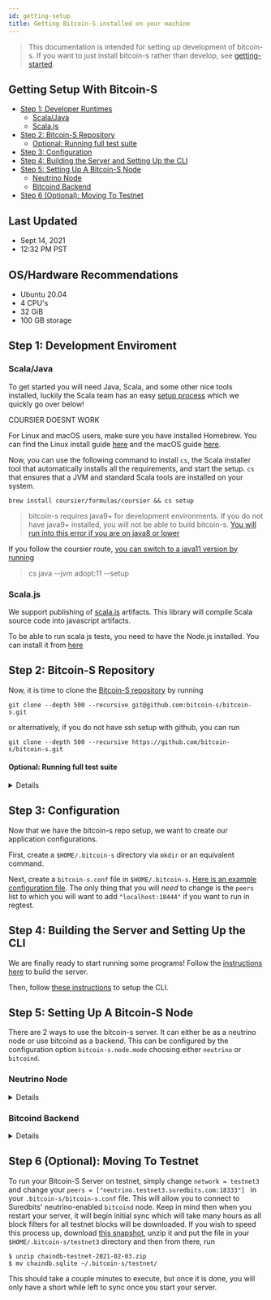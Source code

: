 ```yaml
---
id: getting-setup
title: Getting Bitcoin-S installed on your machine
---
```


> This documentation is intended for setting up development of bitcoin-s.
> If you want to just install bitcoin-s rather than develop, 
> see [getting-started](getting-started.md).

## Getting Setup With Bitcoin-S

<!-- START doctoc generated TOC please keep comment here to allow auto update -->
<!-- DON'T EDIT THIS SECTION, INSTEAD RE-RUN doctoc TO UPDATE -->
<!-- END doctoc -->

- [Step 1: Developer Runtimes](#step-1--developer-runtimes)
  * [Scala/Java](#scala-java)
  * [Scala.js](#scalajs)
- [Step 2: Bitcoin-S Repository](#step-2--bitcoin-s-repository)
    + [Optional: Running full test suite](#optional--running-full-test-suite)
- [Step 3: Configuration](#step-3--configuration)
- [Step 4: Building the Server and Setting Up the CLI](#step-4--building-the-server-and-setting-up-the-cli)
- [Step 5: Setting Up A Bitcoin-S Node](#step-5--setting-up-a-bitcoin-s-node)
  * [Neutrino Node](#neutrino-node)
  * [Bitcoind Backend](#bitcoind-backend)
- [Step 6 (Optional): Moving To Testnet](#step-6--optional---moving-to-testnet)

<!-- END doctoc generated TOC please keep comment here to allow auto update -->

## Last Updated

- Sept 14, 2021
- 12:32 PM PST

## OS/Hardware Recommendations

- Ubuntu 20.04
- 4 CPU's 
- 32 GiB
- 100 GB storage


## Step 1: Development Enviroment

### 

### Scala/Java

To get started you will need Java, Scala, and some other nice tools installed, luckily the Scala team has an easy [setup process](https://docs.scala-lang.org/getting-started/index.html) which we quickly go over below!

COURSIER DOESNT WORK

For Linux and macOS users, make sure you have installed Homebrew. You can find the Linux install guide [here](https://docs.brew.sh/Homebrew-on-Linux) and the macOS guide [here](https://brew.sh/).

Now, you can use the following command to install `cs`, the Scala installer tool that automatically installs all the requirements, and start the setup. `cs` that ensures that a JVM and standard Scala tools are installed on your system. 

```
brew install coursier/formulas/coursier && cs setup
```

>bitcoin-s requires java9+ for development environments. If you do not have java9+ installed, you will not be able to build bitcoin-s.
[You will run into this error if you are on java8 or lower](https://github.com/bitcoin-s/bitcoin-s/issues/3298)

If you follow the coursier route, [you can switch to a java11 version by running](https://get-coursier.io/docs/2.0.0-RC6-15/cli-java.html)

>cs java --jvm adopt:11 --setup

### Scala.js

We support publishing of [scala.js](https://www.scala-js.org/) artifacts. 
This library will compile Scala source code into javascript artifacts.

To be able to run scala js tests, you need to have the Node.js installed.
You can install it from [here](https://nodejs.org/en/)

## Step 2: Bitcoin-S Repository

Now, it is time to clone the [Bitcoin-S repository](https://github.com/bitcoin-s/bitcoin-s/) by running

```bashrc
git clone --depth 500 --recursive git@github.com:bitcoin-s/bitcoin-s.git
```

or alternatively, if you do not have ssh setup with github, you can run

```bashrc
git clone --depth 500 --recursive https://github.com/bitcoin-s/bitcoin-s.git
```


#### Optional: Running full test suite
<details>
> WARNING: This should not be done on low resource machines. Running the entire test suite requires at minimum of 4GB
> of RAM on the machine you are running this on.

To run the entire test suite, you need to download all bitcoind instances and eclair instances. This is needed for unit tests
or binding bitcoin-s to a bitcoind instance if you do not have locally running instances.

```bashrc
sbt downloadBitcoind
sbt downloadEclair
```

If you want to run the entire test suite you can run the following command after you download bitcoind
and eclair.

```bashrc
sbt test
```
</details>


## Step 3: Configuration

Now that we have the bitcoin-s repo setup, we want to create our application configurations. 

First, create a `$HOME/.bitcoin-s` directory via `mkdir` or an equivalent command. 

Next, create a `bitcoin-s.conf` file in `$HOME/.bitcoin-s`. [Here is an example configuration file](config/configuration.md#example-configuration-file). The only thing that you will _need_ to change is the `peers` list to which you will want to add `"localhost:18444"` if you want to run in regtest.

## Step 4: Building the Server and Setting Up the CLI

We are finally ready to start running some programs! Follow the [instructions here](applications/server.md#building-the-server) to build the server. 

Then, follow [these instructions](applications/cli.md) to setup the CLI.

## Step 5: Setting Up A Bitcoin-S Node

There are 2 ways to use the bitcoin-s server. It can either be as a neutrino node or use bitcoind as a backend.
This can be configured by the configuration option `bitcoin-s.node.mode` choosing either `neutrino` or `bitcoind`.

### Neutrino Node

<details>
To use a neutrino server you need to be paired with a bitcoin node that can serve compact filters.
[Suredbits](https://suredbits.com/) runs a mainnet and testnet node you can connect to them by setting your `peers` config option in the `$HOME/.bitcoin-s/bitcoin-s.conf` to:

Mainnet:

`bitcoin-s.node.peers = ["neutrino.suredbits.com:8333"]`

Testnet:

`bitcoin-s.node.peers = ["neutrino.testnet3.suredbits.com:18333"]`

If you would like to use your own node you can either use the bitcoind backend option or connect to your own compatible node.
There is no released version of bitcoind that is neutrino compatible, so you will either have to compile the latest `master` yourself, or use the experimental version provided by running `sbt downloadBitcoind`. 

After building your bitcoin-s server, properly configuring it to be in `neutrino` mode you can start your server with:

```bashrc
./app/server/target/universal/stage/bin/bitcoin-s-server
```

and once this is done, you should be able to communicate with the server using

```bashrc
./app/cli/target/universal/stage/bin/bitcoin-s-cli getnewaddress
```
</details>

### Bitcoind Backend

<details>
We recommend creating a directory someplace in which to run your `bitcoind` node. Once you have this directory created, add the following `bitcoin.conf` file to it:

```
regtest=1
server=1
rpcuser=[your username here]
rpcpassword=[your password here]
daemon=1
blockfilterindex=1
peerblockfilters=1
debug=1
txindex=1
```

If you already have a bitcoind node running and would like to connect your bitcoin-s server to it you can set your node's mode to `bitcoind`.

You will need to configure bitcoin-s to be able to find your bitcoind.
If you would only like bitcoin-s to connect to bitcoind and start it itself then you only need to properly set the `rpcuser`, and `rpcpassword` options.
If you would like bitcoin-s to launch bitcoind on start up you will need to set the other configuration options.
These options should default to use the latest bitcoind downloaded from `sbt downloadBitcoind`.

```$xslt
bitcoin-s {
    bitcoind-rpc {
        # bitcoind rpc username
        rpcuser = user
        # bitcoind rpc password
        rpcpassword = password

        # Binary location of bitcoind
        binary = ${HOME}/.bitcoin-s/binaries/bitcoind/bitcoin-0.20.1/bin/bitcoind
        # bitcoind datadir
        datadir = ${HOME}/.bitcoin
        # bitcoind network binding
        bind = localhost
        # bitcoind p2p port
        port = 8333
        # bitcoind rpc binding
        rpcbind = localhost
        # bitcoind rpc port
        rpcport = 8332
    }
}
```

</details>

## Step 6 (Optional): Moving To Testnet

To run your Bitcoin-S Server on testnet, simply change `network = testnet3` and change
your `peers = ["neutrino.testnet3.suredbits.com:18333"] ` in your `.bitcoin-s/bitcoin-s.conf` file.
This will allow you to connect to Suredbits' neutrino-enabled `bitcoind` node.
Keep in mind then when you restart your server, it will begin initial sync which will take
many hours as all block filters for all testnet blocks will be downloaded.
If you wish to speed this process up,
download [this snapshot](https://s3-us-west-2.amazonaws.com/www.suredbits.com/chaindb-testnet-2021-02-03.zip), unzip it and put the file in your `$HOME/.bitcoin-s/testnet3` directory and then from there, run

```bashrc
$ unzip chaindb-testnet-2021-02-03.zip
$ mv chaindb.sqlite ~/.bitcoin-s/testnet/
```

This should take a couple minutes to execute, but once it is done, you will only have a short while left to sync once you start your server.

